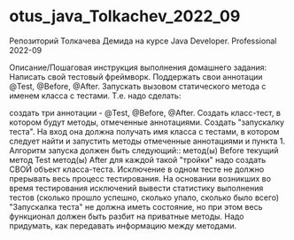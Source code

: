 # otus_java_Tolkachev_2022_09
Репозиторий Толкачева Демида на курсе Java Developer. Professional 2022-09

Описание/Пошаговая инструкция выполнения домашнего задания:
Написать свой тестовый фреймворк.
Поддержать свои аннотации @Test, @Before, @After.
Запускать вызовом статического метода с именем класса с тестами.
Т.е. надо сделать:

создать три аннотации - @Test, @Before, @After.
Создать класс-тест, в котором будут методы, отмеченные аннотациями.
Создать "запускалку теста". На вход она должна получать имя класса с тестами, в котором следует найти и запустить методы отмеченные аннотациями и пункта 1.
Алгоритм запуска должен быть следующий::
метод(ы) Before
текущий метод Test
метод(ы) After
для каждой такой "тройки" надо создать СВОЙ объект класса-теста.
Исключение в одном тесте не должно прерывать весь процесс тестирования.
На основании возникших во время тестирования исключений вывести статистику выполнения тестов (сколько прошло успешно, сколько упало, сколько было всего)
"Запускалка теста" не должна иметь состояние, но при этом весь функционал должен быть разбит на приватные методы.
Надо придумать, как передавать информацию между методами.